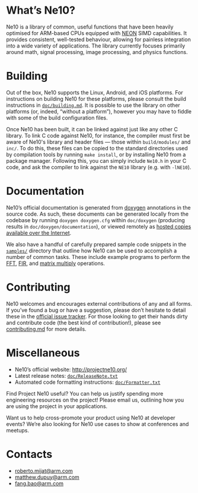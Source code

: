 # What’s Ne10?
Ne10 is a library of common, useful functions that have been heavily optimised for ARM-based CPUs equipped with [NEON](https://www.arm.com/products/processors/technologies/neon.php) SIMD capabilities. It provides consistent, well-tested behaviour, allowing for painless integration into a wide variety of applications. The library currently focuses primarily around math, signal processing, image processing, and physics functions.

# Building
Out of the box, Ne10 supports the Linux, Android, and iOS platforms. For instructions on building Ne10 for these platforms, please consult the build instructions in [`doc/building.md`](https://github.com/projectNe10/Ne10/blob/master/doc/building.md). It is possible to use the library on other platforms (or, indeed, “without a platform”), however you may have to fiddle with some of the build configuration files.

Once Ne10 has been built, it can be linked against just like any other C library. To link C code against Ne10, for instance, the compiler must first be aware of Ne10's library and header files — those within `build/modules/` and `inc/`. To do this, these files can be copied to the standard directories used by compilation tools by running `make install`, or by installing Ne10 from a package manager. Following this, you can simply include `Ne10.h` in your C code, and ask the compiler to link against the `NE10` library (e.g. with `-lNE10`).

# Documentation
Ne10’s official documentation is generated from [doxygen](https://www.stack.nl/~dimitri/doxygen/) annotations in the source code. As such, these documents can be generated locally from the codebase by running `doxygen doxygen.cfg` within `doc/doxygen` (producing results in `doc/doxygen/documentation`), or viewed remotely as [hosted copies available over the Internet](http://projectne10.github.io/Ne10/doc/).

We also have a handful of carefully prepared sample code snippets in the [`samples/`](https://github.com/projectNe10/Ne10/tree/master/samples) directory that outline how Ne10 can be used to accomplish a number of common tasks. These include example programs to perform the [FFT](https://github.com/projectNe10/Ne10/blob/master/samples/NE10_sample_complex_fft.c), [FIR](https://github.com/projectNe10/Ne10/blob/master/samples/NE10_sample_fir.c), and [matrix multiply](https://github.com/projectNe10/Ne10/blob/master/samples/NE10_sample_matrix_multiply.c) operations.

# Contributing
Ne10 welcomes and encourages external contributions of any and all forms. If you’ve found a bug or have a suggestion, please don’t hesitate to detail these in the [official issue tracker](https://github.com/projectNe10/Ne10/issues). For those looking to get their hands dirty and contribute code (the best kind of contribution!), please see [contributing.md](https://github.com/projectNe10/Ne10/blob/master/contributing.md) for more details.

# Miscellaneous

- Ne10’s official website: http://projectne10.org/
- Latest release notes: [`doc/ReleaseNote.txt`](https://github.com/projectNe10/Ne10/blob/master/doc/ReleaseNote.txt)
- Automated code formatting instructions: [`doc/Formatter.txt`](https://github.com/projectNe10/Ne10/blob/master/doc/Formatter.txt)

Find Project Ne10 useful? You can help us justify spending more engineering resources on the project! Please email us, outlining how you are using the project in your applications.

Want us to help cross-promote your product using Ne10 at developer events? We’re also looking for Ne10 use cases to show at conferences and meetups.

# Contacts

- roberto.mijat@arm.com
- matthew.dupuy@arm.com
- fang.bao@arm.com
